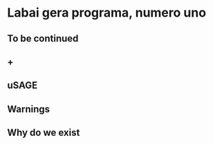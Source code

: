 # Labai gera programa, numero uno


## To be continued
## +

## uSAGE
## Warnings
## Why do we exist

